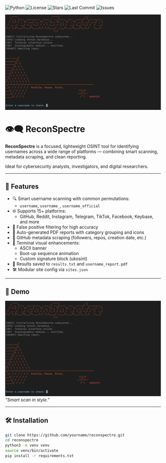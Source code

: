 ![Python](https://img.shields.io/badge/python-3.11+-blue)
![License](https://img.shields.io/github/license/ukosint/ReconSpectre)
![Stars](https://img.shields.io/github/stars/ukosint/ReconSpectre?style=social)
![Last Commit](https://img.shields.io/github/last-commit/ukosint/ReconSpectre)
![Issues](https://img.shields.io/github/issues/ukosint/ReconSpectre)

<p align="center">
  <img src="demo.png" alt="ReconSpectre Terminal Screenshot" width="720"/>
</p>



# 👁️‍🗨️ ReconSpectre

**ReconSpectre** is a focused, lightweight OSINT tool for identifying usernames across a wide range of platforms — combining smart scanning, metadata scraping, and clean reporting.

Ideal for cybersecurity analysts, investigators, and digital researchers.

---

## 🚀 Features

- 🔍 Smart username scanning with common permutations:
  - `username`, `username_`, `username_official`
- 🌐 Supports 15+ platforms:
  - GitHub, Reddit, Instagram, Telegram, TikTok, Facebook, Keybase, and more
- 🎯 False positive filtering for high accuracy
- 📄 Auto-generated PDF reports with category grouping and icons
- 🧠 GitHub metadata scraping (followers, repos, creation date, etc.)
- 🎨 Terminal visual enhancements:
  - ASCII banner
  - Boot-up sequence animation
  - Custom signature block (ukosint)
- 📝 Results saved to `results.txt` and `username_report.pdf`
- 🛠️ Modular site config via `sites.json`

---

## 📸 Demo

![Terminal screenshot of ReconSpectre scanning](demo.png)  
*“Smart scan in style.”*

---

## 🛠️ Installation

```bash
git clone https://github.com/yourname/reconspectre.git
cd reconspectre
python3 -m venv venv
source venv/bin/activate
pip install -r requirements.txt
